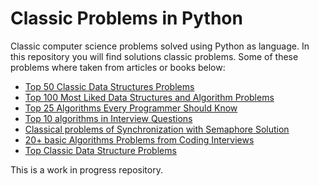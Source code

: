 # Classic Problems in Python
Classic computer science problems solved using Python as language.
In this repository you will find solutions classic problems. Some of these problems where taken from articles or books below:

* [Top 50 Classic Data Structures Problems](https://medium.com/techie-delight/top-50-classic-data-structures-problems-2a2f68ba924c)
* [Top 100 Most Liked Data Structures and Algorithm Problems](https://medium.com/techie-delight/top-100-most-liked-data-structures-and-algorithm-problems-29b8fc347db0)
* [Top 25 Algorithms Every Programmer Should Know](https://www.techiedelight.com/top-25-algorithms-every-programmer-should-know/)
* [Top 10 algorithms in Interview Questions](https://www.geeksforgeeks.org/top-10-algorithms-in-interview-questions/)
* [Classical problems of Synchronization with Semaphore Solution](https://www.geeksforgeeks.org/classical-problems-of-synchronization-with-semaphore-solution/)
* [20+ basic Algorithms Problems from Coding Interviews](https://dev.to/javinpaul/20-basic-algorithms-problems-from-coding-interviews-4o76)
* [Top Classic Data Structure Problems](https://codeforces.com/blog/entry/79755)

This is a work in progress repository.
